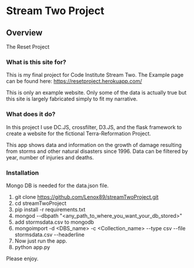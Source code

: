 # Stream Two Project

## Overview

The Reset Project

### What is this site for?

This is my final project for Code Institute Stream Two. The Example page can be found here: https://resetproject.herokuapp.com/

This is only an example website. Only some of the data is actually true
but this site is largely fabricated simply to fit my narrative.

### What does it do?

In this project I use DC.JS, crossfilter, D3.JS, and the flask framework
to create a website for the fictional Terra-Reformation Project.

This app shows data and information on the growth of damage resulting from storms and other natural disasters since 1996. Data can be filtered by year, number of injuries and deaths.

### Installation

Mongo DB is needed for the data.json file.

1. git clone https://github.com/Lenox89/streamTwoProject.git
2. cd streamTwoProject
3. pip install -r requirements.txt
4. mongod --dbpath "<any_path_to_where_you_want_your_db_stored>"
5. add stormsdata.csv to mongodb
6. mongoimport -d <DBS_name> -c <Collection_name> --type csv --file stormsdata.csv --headerline
7. Now just run the app.
8. python app.py

Please enjoy.